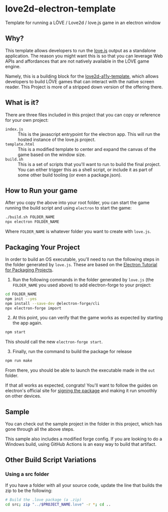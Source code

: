# love2d-electron-template
Template for running a LÖVE / Love2d / love.js game in an electron window

## Why?

This template allows developers to run the [love.js](https://github.com/Davidobot/love.js) output as a standalone application. The reason you might want this is so that you can leverage Web APIs and affordances that are not natively available in the LÖVE game engine.

Namely, this is a building block for the [love2d-a11y-template](https://github.com/JRJurman/love2d-a11y-template), which allows developers to build LÖVE games that can interact with the native screen reader. This Project is more of a stripped down version of the offering there.

## What is it?

There are three files included in this project that you can copy or reference for your own project:

<dl>

<dt><code>index.js</code></dt>
<dd>This is the javascript entrypoint for the electron app. This will run the hosted instance of the love.js project.</dd>

<dt><code>template.html</code></dt>
<dd>This is a modified template to center and expand the canvas of the game based on the window size.</dd>

<dt><code>build.sh</code></dt>
<dd>This is a set of scripts that you'll want to run to build the final project. You can either trigger this as a shell script, or include it as part of some other build tooling (or even a package.json).</dd>

</dl>

## How to Run your game

After you copy the above into your root folder, you can start the game running the build script and using `electron` to start the game:

```sh
./build.sh FOLDER_NAME
npx electron FOLDER_NAME
```

Where `FOLDER_NAME` is whatever folder you want to create with `love.js`.

## Packaging Your Project

In order to build an OS executable, you'll need to run the following steps in the folder generated by `love.js`. These are based on the [Electron Tutorial for Packaging Projects](https://www.electronjs.org/docs/latest/tutorial/tutorial-packaging).

1. Run the following commands in the folder generated by `love.js` (the `FOLDER_NAME` you used above) to add electron-forge to your project:

```sh
cd FOLDER_NAME
npm init --yes
npm install --save-dev @electron-forge/cli
npx electron-forge import
```

2. At this point, you can verify that the game works as expected by starting the app again.

```sh
npm start
```

This should call the new `electron-forge start`.

3. Finally, run the command to build the package for release

```sh
npm run make
```

From there, you should be able to launch the executable made in the `out` folder.

If that all works as expected, congrats!
You'll want to follow the guides on electron's official site for [signing the package](https://www.electronjs.org/docs/latest/tutorial/tutorial-packaging#important-signing-your-code)
and making it run smoothly on other devices.

## Sample

You can check out the sample project in the folder in this project, which has gone through all the above steps.

This sample also includes a modified forge config. If you are looking to do a Windows build, using GitHub Actions is an easy way to build that artifact.

## Other Build Script Variations

### Using a src folder

If you have a folder with all your source code, update the line that builds the zip to be the following:

```sh
# Build the .love package (a .zip)
cd src; zip "../$PROJECT_NAME.love" -r *; cd ..
```
